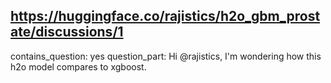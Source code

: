 ## https://huggingface.co/rajistics/h2o_gbm_prostate/discussions/1

contains_question: yes
question_part: Hi @rajistics, I'm wondering how this h2o model compares to xgboost.